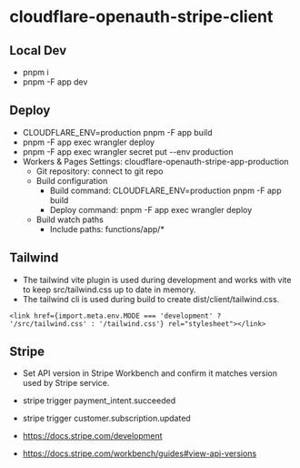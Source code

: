 # cloudflare-openauth-stripe-client

## Local Dev

- pnpm i
- pnpm -F app dev

## Deploy

- CLOUDFLARE_ENV=production pnpm -F app build
- pnpm -F app exec wrangler deploy
- pnpm -F app exec wrangler secret put <SECRET> --env production
- Workers & Pages Settings: cloudflare-openauth-stripe-app-production
  - Git repository: connect to git repo
  - Build configuration
    - Build command: CLOUDFLARE_ENV=production pnpm -F app build
    - Deploy command: pnpm -F app exec wrangler deploy
  - Build watch paths
    - Include paths: functions/app/\*

## Tailwind

- The tailwind vite plugin is used during development and works with vite to keep src/tailwind.css up to date in memory.
- The tailwind cli is used during build to create dist/client/tailwind.css.

```tsx
<link href={import.meta.env.MODE === 'development' ? '/src/tailwind.css' : '/tailwind.css'} rel="stylesheet"></link>
```

## Stripe

- Set API version in Stripe Workbench and confirm it matches version used by Stripe service.
- stripe trigger payment_intent.succeeded
- stripe trigger customer.subscription.updated

- https://docs.stripe.com/development
- https://docs.stripe.com/workbench/guides#view-api-versions